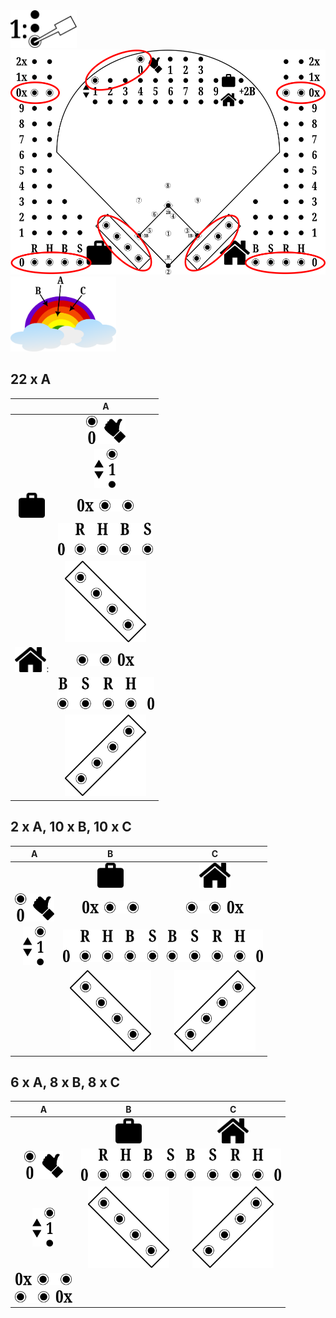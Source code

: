 

<img src="step-1.png" height="60px"/>
<img src="start.png" height="360px"/>
<img src="colours.png" height="120px"/>

## 22 x A

| |A|
| :---: | :---: |
| | <img src="out0.png" height="45px"/> |
| | <img src="it1.png" height="62px"/> |
| <img src="visitors-icon.png" height="40px"/> | <img src="v-0x.png" height="20px"/>
| | <img src="v-RHBS0.png" height="52px"/>
| | <img src="v-dugout.png" height="130px"/>
| <img src="home-icon.png" height="40px"/>: | <img src="h-0x.png" height="20px"/>
| | <img src="h-BSRH0.png" height="52px"/>
| | <img src="h-dugout.png" height="130px"/>

## 2 x A, 10 x B, 10 x C

|A|B|C|
| :---: | :---: | :---:
| | <img src="visitors-icon.png" height="40px"/> | <img src="home-icon.png" height="40px"/>
| <img src="out0.png" height="45px"/> | <img src="v-0x.png" height="20px"/> | <img src="h-0x.png" height="20px"/>
| <img src="it1.png" height="62px"/> | <img src="v-RHBS0.png" height="52px"/> | <img src="h-BSRH0.png" height="52px"/>
| | <img src="v-dugout.png" height="130px"/> | <img src="h-dugout.png" height="130px"/>


## 6 x A, 8 x B, 8 x C

|A|B|C|
| :---: | :---: | :---:
| | <img src="visitors-icon.png" height="40px"/> | <img src="home-icon.png" height="40px"/>
| <img src="out0.png" height="45px"/> |  <img src="v-RHBS0.png" height="52px"/> | <img src="h-BSRH0.png" height="52px"/>
| <img src="it1.png" height="62px"/> | <img src="v-dugout.png" height="130px"/> | <img src="h-dugout.png" height="130px"/>
| <img src="v-0x.png" height="20px"/> | | | 
| <img src="h-0x.png" height="20px"/> | | |
